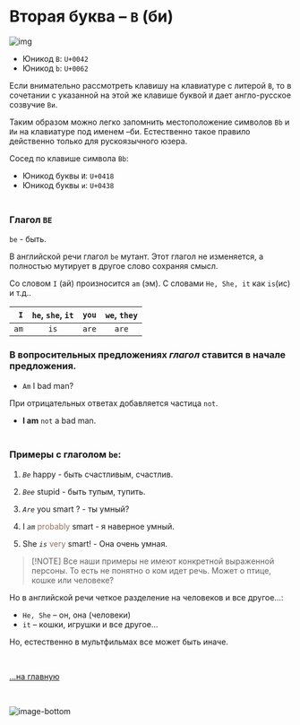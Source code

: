 # Вторая буква – `B` (би)

![img](https://2.bp.blogspot.com/-0IVjlIw5BlQ/YHb2qobTLpI/AAAAAAAAGew/ITPUNXanRho4j1gvNt1ZypKJCm4V1uqwQCK4BGAYYCw/s800/listia-730502.png)

- Юникод `B`: `U+0042`
- Юникод `b`: `U+0062`

Если внимательно рассмотреть клавишу на клавиатуре с литерой `B`, то в сочетании с указанной на этой же клавише буквой `И` дает англо-русское созвучие `Bи`. 

Таким образом можно легко запомнить местоположение символов `Bb` и `Ии` на клавиатуре под именем –би. Естественно такое правило действенно только для рускоязычного юзера.

Сосед по клавише символа `Bb`:
- Юникод буквы `И`: `U+0418`
- Юникод буквы `и`: `U+0438`

### <br>Глагол **`BE`**

`be` - быть.

В английской речи глагол `be` мутант. Этот глагол не изменяется, а полностью мутирует в другое слово сохраняя смысл.

Со словом `I` (ай) произносится `am` (эм). С словами `He, She, it` как `is`(ис) и т.д..

|  `I` | `he`, `she`, `it` | `you` | `we`, `they` |
| ---: | :---------------: | :---: | :----------: |
| `am` |       `is`        | `are` |    `are`     |

### В вопросительных предложениях *глагол* ставится в начале предложения.

- `Am` I bad man? 


При отрицательных ответах добавляется частица `not`.

- **I am** `not` a bad man.



### <br>Примеры с глаголом `be`:

1. *`Be`* happy - быть счастливым, счастлив.
2. *`Bee`* stupid - быть тупым, тупить.

3. *`Are`* you smart ? - ты умный?
4. I *`am`* <span style="color: #8F7161;">probably</span> smart - я наверное умный.
5. She *`is`* <span style="color: #8F7161;">very</span> smart! - Она очень умная.

>[!NOTE] Все наши примеры не имеют конкретной выраженной персоны. То есть не понятно о ком идет речь. Может о птице, кошке или человеке? 

Но в английской речи четкое разделение на человеков и все другое…:

- `He, She` – он, она (человеки)
- `it` – кошки, игрушки и все другое… 

Но, естественно в мультфильмах все может быть иначе.


<br>

[…на главную](/)

<br>

<span id="comp-end-img" class="img" onclick="imgResize()">![image-bottom](assets/svg/comp-end.svg)</span>